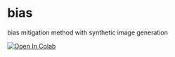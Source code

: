 # bias
bias mitigation method with synthetic image generation

[![Open In Colab](https://colab.research.google.com/assets/colab-badge.svg)](https://colab.research.google.com/github/savannahshannon/bias/edit/main/bias.ipynb)
